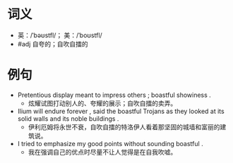 # 词义
- 英：/ˈbəʊstfl/； 美：/ˈboʊstfl/
- #adj 自夸的；自吹自擂的
# 例句
- Pretentious display meant to impress others ; boastful showiness .
	- 炫耀试图打动别人的、夸耀的展示；自吹自擂的卖弄。
- Ilium will endure forever , said the boastful Trojans as they looked at its solid walls and its noble buildings .
	- 伊利厄姆将永世不衰，自吹自擂的特洛伊人看着那坚固的城墙和富丽的建筑说。
- I tried to emphasize my good points without sounding boastful .
	- 我在强调自己的优点时尽量不让人觉得是在自我吹嘘。

